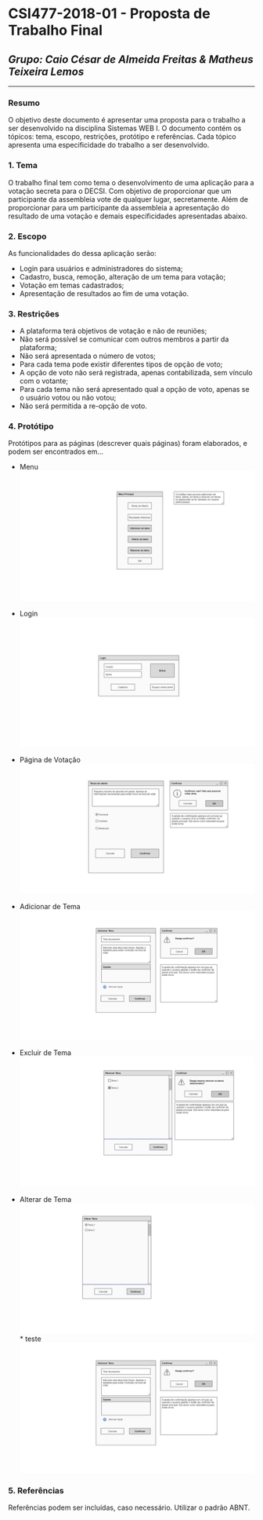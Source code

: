 # **CSI477-2018-01 - Proposta de Trabalho Final**
## *Grupo: Caio César de Almeida Freitas & Matheus Teixeira Lemos*

--------------

<!-- Descrever um resumo sobre o trabalho. -->

### Resumo
O objetivo deste documento é apresentar uma proposta para o trabalho a ser desenvolvido na disciplina Sistemas WEB I. O documento contém os tópicos: tema, escopo, restrições, protótipo e referências. Cada tópico apresenta uma especificidade do trabalho a ser desenvolvido.
<!-- Apresentar o tema. -->
### 1. Tema

  O trabalho final tem como tema o desenvolvimento de uma aplicação para a votação secreta para o DECSI. Com objetivo de proporcionar que um participante da assembleia vote de qualquer lugar, secretamente. Além de proporcionar para um participante da assembleia a apresentação do resultado de uma votação e demais especificidades apresentadas abaixo. 

<!-- Descrever e limitar o escopo da aplicação. -->
### 2. Escopo

As funcionalidades do dessa aplicação serão:
* Login para usuários e administradores do sistema;
* Cadastro, busca, remoção, alteração de um tema para votação;
* Votação em temas cadastrados;
* Apresentação de resultados ao fim de uma votação.

<!-- Apresentar restrições de funcionalidades e de escopo. -->
### 3. Restrições

* A plataforma terá objetivos de votação e não de reuniões;
* Não será possível se comunicar com outros membros a partir da plataforma;
* Não será apresentada o número de votos;
* Para cada tema pode existir diferentes tipos de opção de voto;
* A opção de voto não será registrada, apenas contabilizada, sem vínculo com o votante;
* Para cada tema não será apresentado qual a opção de voto, apenas se o usuário votou ou não votou;
* Não será permitida a re-opção de voto.


<!-- Construir alguns protótipos para a aplicação, disponibilizá-los no Github e descrever o que foi considerado. //-->
### 4. Protótipo
  Protótipos para as páginas (descrever quais páginas) foram elaborados, e podem ser encontrados em...
  * Menu
  ![Menu](https://raw.githubusercontent.com/UFOP-CSI477/2018-01-trabalho-final-votacao-secreta-para-o-decsi/master/Prototipos/Prototipos%20de%20Tela/menu.png)
  
  * Login 
  ![Login](https://raw.githubusercontent.com/UFOP-CSI477/2018-01-trabalho-final-votacao-secreta-para-o-decsi/master/Prototipos/Prototipos%20de%20Tela/main.png)
  
  * Página de Votação
    ![Votação](https://raw.githubusercontent.com/UFOP-CSI477/2018-01-trabalho-final-votacao-secreta-para-o-decsi/master/Prototipos/Prototipos%20de%20Tela/openthemes.png)
    
  * Adicionar de Tema
    ![Adição](https://raw.githubusercontent.com/UFOP-CSI477/2018-01-trabalho-final-votacao-secreta-para-o-decsi/master/Prototipos/Prototipos%20de%20Tela/addtheme.png)
    
  * Excluir de Tema
    ![Exclusão](https://raw.githubusercontent.com/UFOP-CSI477/2018-01-trabalho-final-votacao-secreta-para-o-decsi/master/Prototipos/Prototipos%20de%20Tela/removetheme.png)
    
   * Alterar de Tema
    ![Seleção](https://raw.githubusercontent.com/UFOP-CSI477/2018-01-trabalho-final-votacao-secreta-para-o-decsi/master/Prototipos/Prototipos%20de%20Tela/alterartheme.png)
    * teste
    ![Alterar](https://raw.githubusercontent.com/UFOP-CSI477/2018-01-trabalho-final-votacao-secreta-para-o-decsi/master/Prototipos/Prototipos%20de%20Tela/alterartheme2.png)
  

### 5. Referências
Referências podem ser incluídas, caso necessário. Utilizar o padrão ABNT.
